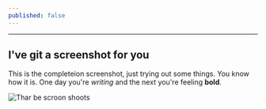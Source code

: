 ```yaml
---
published: false
---
```

---
I've git a screenshot for you
---

This is the completeion screenshot, just trying out some things.  You know how it is.  One day you're _writing_ and the next you're feeling **bold**.

![Thar be scroon shoots]({{site.baseurl}}/_posts/Downs-Tepper_CA_Git.PNG)

